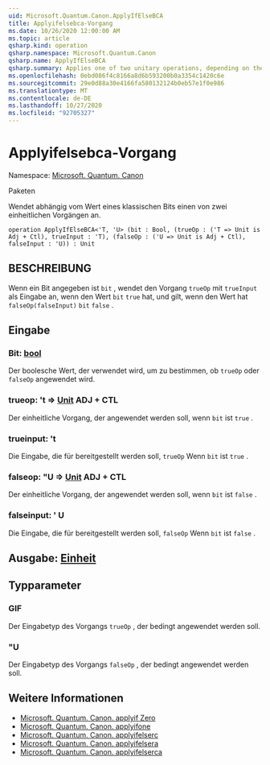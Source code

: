 ```yaml
---
uid: Microsoft.Quantum.Canon.ApplyIfElseBCA
title: Applyifelsebca-Vorgang
ms.date: 10/26/2020 12:00:00 AM
ms.topic: article
qsharp.kind: operation
qsharp.namespace: Microsoft.Quantum.Canon
qsharp.name: ApplyIfElseBCA
qsharp.summary: Applies one of two unitary operations, depending on the value of a classical bit.
ms.openlocfilehash: 0ebd086f4c8166a8d6b593200b0a3354c1420c6e
ms.sourcegitcommit: 29e0d88a30e4166fa580132124b0eb57e1f0e986
ms.translationtype: MT
ms.contentlocale: de-DE
ms.lasthandoff: 10/27/2020
ms.locfileid: "92705327"
---
```

# <a name="applyifelsebca-operation"></a>Applyifelsebca-Vorgang

Namespace: [Microsoft. Quantum. Canon](xref:Microsoft.Quantum.Canon)

Paketen [](https://nuget.org/packages/)


Wendet abhängig vom Wert eines klassischen Bits einen von zwei einheitlichen Vorgängen an.

```qsharp
operation ApplyIfElseBCA<'T, 'U> (bit : Bool, (trueOp : ('T => Unit is Adj + Ctl), trueInput : 'T), (falseOp : ('U => Unit is Adj + Ctl), falseInput : 'U)) : Unit
```


## <a name="description"></a>BESCHREIBUNG

Wenn ein Bit angegeben ist `bit` , wendet den Vorgang `trueOp` mit `trueInput` als Eingabe an, wenn den Wert `bit` `true` hat, und gilt, wenn den Wert hat `falseOp(falseInput)` `bit` `false` .

## <a name="input"></a>Eingabe

### <a name="bit--bool"></a>Bit: [bool](xref:microsoft.quantum.lang-ref.bool)

Der boolesche Wert, der verwendet wird, um zu bestimmen, ob `trueOp` oder `falseOp` angewendet wird.


### <a name="trueop--t--unit-adj--ctl"></a>trueop: 't => [Unit](xref:microsoft.quantum.lang-ref.unit) ADJ + CTL

Der einheitliche Vorgang, der angewendet werden soll, wenn `bit` ist `true` .


### <a name="trueinput--t"></a>trueinput: 't

Die Eingabe, die für bereitgestellt werden soll, `trueOp` Wenn `bit` ist `true` .


### <a name="falseop--u--unit-adj--ctl"></a>falseop: "U => [Unit](xref:microsoft.quantum.lang-ref.unit) ADJ + CTL

Der einheitliche Vorgang, der angewendet werden soll, wenn `bit` ist `false` .


### <a name="falseinput--u"></a>falseinput: ' U

Die Eingabe, die für bereitgestellt werden soll, `falseOp` Wenn `bit` ist `false` .



## <a name="output--unit"></a>Ausgabe: [Einheit](xref:microsoft.quantum.lang-ref.unit)



## <a name="type-parameters"></a>Typparameter

### <a name="t"></a>GIF

Der Eingabetyp des Vorgangs `trueOp` , der bedingt angewendet werden soll.
### <a name="u"></a>"U

Der Eingabetyp des Vorgangs `falseOp` , der bedingt angewendet werden soll.

## <a name="see-also"></a>Weitere Informationen

- [Microsoft. Quantum. Canon. applyif Zero](xref:Microsoft.Quantum.Canon.ApplyIfZero)
- [Microsoft. Quantum. Canon. applyifone](xref:Microsoft.Quantum.Canon.ApplyIfOne)
- [Microsoft. Quantum. Canon. applyifelserc](xref:Microsoft.Quantum.Canon.ApplyIfElseRC)
- [Microsoft. Quantum. Canon. applyifelsera](xref:Microsoft.Quantum.Canon.ApplyIfElseRA)
- [Microsoft. Quantum. Canon. applyifelserca](xref:Microsoft.Quantum.Canon.ApplyIfElseRCA)